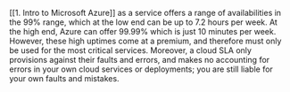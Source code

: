 [[1. Intro to Microsoft Azure]] as a service offers a range of availabilities in the 99% range, which at the low end can be up to 7.2 hours per week. At the high end, Azure can offer 99.99% which is just 10 minutes per week. However, these high uptimes come at a premium, and therefore must only be used for the most critical services. Moreover, a cloud SLA only provisions against their faults and errors, and makes no accounting for errors in your own cloud services or deployments; you are still liable for your own faults and mistakes. 